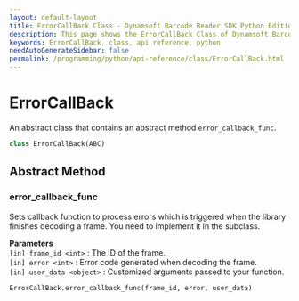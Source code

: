 ```yaml
---
layout: default-layout
title: ErrorCallBack Class - Dynamsoft Barcode Reader SDK Python Edition API Reference
description: This page shows the ErrorCallBack Class of Dynamsoft Barcode Reader SDK Python Edition.
keywords: ErrorCallBack, class, api reference, python
needAutoGenerateSidebar: false
permalink: /programming/python/api-reference/class/ErrorCallBack.html
---
```



# ErrorCallBack
An abstract class that contains an abstract method `error_callback_func`.

```python
class ErrorCallBack(ABC)
```  
 

## Abstract Method
  
### error_callback_func

Sets callback function to process errors which is triggered when the library finishes decoding a frame. You need to implement it in the subclass.

**Parameters**  
`[in] frame_id <int>` : The ID of the frame.  
`[in] error <int>` : Error code generated when decoding the frame.  
`[in] user_data <object>` : Customized arguments passed to your function.  
        

```python
ErrorCallBack.error_callback_func(frame_id, error, user_data)
```
